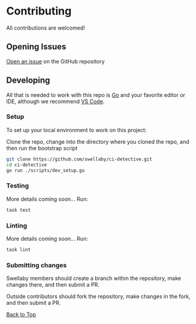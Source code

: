 # Contributing
All contributions are welcomed!

## Opening Issues
[Open an issue][create-issue-url] on the GitHub repository

## Developing
All that is needed to work with this repo is [Go][go-download-url] and your favorite editor or IDE, although we recommend [VS Code][vscode-url].

### Setup
To set up your local environment to work on this project:

Clone the repo, change into the directory where you cloned the repo, and then run the bootstrap script
```sh     
git clone https://github.com/swellaby/ci-detective.git
cd ci-detective 
go run ./scripts/dev_setup.go
```

### Testing
More details coming soon... Run:
```sh
task test
```

### Linting
More details coming soon... Run:
```sh
task lint
```

### Submitting changes
Swellaby members should create a branch within the repository, make changes there, and then submit a PR. 

Outside contributors should fork the repository, make changes in the fork, and then submit a PR.


[Back to Top][top]

[create-issue-url]: https://github.com/swellaby/captain-githook/issues/new
[create-bug-url]: https://github.com/swellaby/captain-githook/issues/new?template=BUG_TEMPLATE.md&labels=bug&title=Bug:%20
[create-question-url]: https://github.com/swellaby/captain-githook/issues/new?template=QUESTION_TEMPLATE.md&labels=question&title=Q:%20
[create-enhancement-url]: https://github.com/swellaby/captain-githook/issues/new?template=ENHANCEMENT_TEMPLATE.md&labels=enhancement
[go-download-url]: https://golang.org/dl/
[vscode-url]: https://code.visualstudio.com/
[top]: CONTRIBUTING.md#contributing